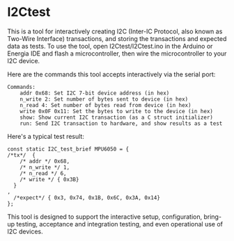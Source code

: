 # I2Ctest
This is a tool for interactively creating I2C (Inter-IC Protocol, also known as Two-Wire Interface) transactions, and storing the transactions and expected data as tests.  To use the tool, open I2Ctest/I2Ctest.ino in the Arduino or Energia IDE and flash a microcontroller, then wire the microcontroller to your I2C device. 

Here are the commands this tool accepts interactively via the serial port:
```
Commands:
    addr 0x68: Set I2C 7-bit device address (in hex)
    n_write 2: Set number of bytes sent to device (in hex)
    n_read 4: Set number of bytes read from device (in hex)
    write 0x0F 0x11: Set the bytes to write to the device (in hex)
    show: Show current I2C transaction (as a C struct initializer)
    run: Send I2C transaction to hardware, and show results as a test
```

Here's a typical test result:

```
const static I2C_test_brief MPU6050 = {
/*tx*/  {
    /* addr */ 0x68,
    /* n_write */ 1,
    /* n_read */ 6,
    /* write */ { 0x3B}
  }
,
  /*expect*/ { 0x3, 0x74, 0x1B, 0x6C, 0x3A, 0x14}
};
```

This tool is designed to support the interactive setup, configuration, bring-up testing, acceptance and integration testing, and even operational use of I2C devices. 





